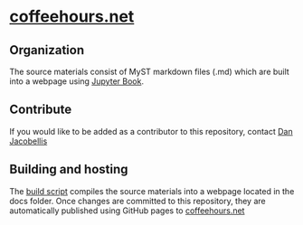 # [coffeehours.net][ch]

## Organization

The source materials consist of MyST markdown files (.md) which are built into a webpage using [Jupyter Book][book].

## Contribute

If you would like to be added as a contributor to this repository, contact [Dan Jacobellis][dan]

## Building and hosting

The [build script](build.sh) compiles the source materials into a webpage located in the docs folder. Once changes are committed to this repository, they are automatically published using GitHub pages to [coffeehours.net][ch]

[ch]:https://coffeehours.net
[dan]:https://danjacobellis.net
[book]:https://jupyterbook.org



